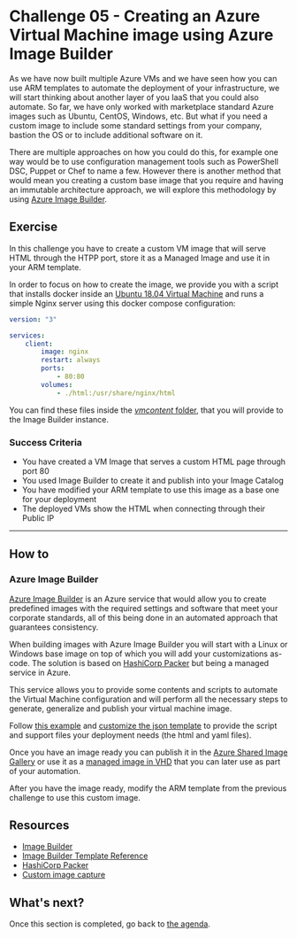 # Challenge 05 - Creating an Azure Virtual Machine image using Azure Image Builder

As we have now built multiple Azure VMs and we have seen how you can use ARM templates to automate the deployment of your infrastructure, we will start thinking about another layer of you IaaS that you could also automate. So far, we have only worked with marketplace standard Azure images such as Ubuntu, CentOS, Windows, etc. But what if you need a custom image to include some standard settings from your company, bastion the OS or to include additional software on it.

There are multiple approaches on how you could do this, for example one way would be to use configuration management tools such as PowerShell DSC, Puppet or Chef to name a few. However there is another method that would mean you creating a custom base image that you require and having an immutable architecture approach, we will explore this methodology by using [Azure Image Builder][image-builder].

## Exercise 

In this challenge you have to create a custom VM image that will serve HTML through the HTPP port, store it as a Managed Image and use it in your ARM template.

In order to focus on how to create the image, we provide you with a script that installs docker inside an [Ubuntu 18.04 Virtual Machine][ubuntu-18] and runs a simple Nginx server using this docker compose configuration:

```yaml
version: "3"

services:
    client:
        image: nginx
        restart: always
        ports:
            - 80:80
        volumes:
            - ./html:/usr/share/nginx/html
```
You can find these files inside the [*vmcontent* folder](./vmcontent), that you will provide to the Image Builder instance.

### Success Criteria

- You have created a VM Image that serves a custom HTML page through port 80
- You used Image Builder to create it and publish into your Image Catalog
- You have modified your ARM template to use this image as a base one for your deployment
- The deployed VMs show the HTML when connecting through their Public IP

---

## How to

### Azure Image Builder

[Azure Image Builder][image-builder] is an Azure service that would allow you to create predefined images with the required settings and software that meet your corporate standards, all of this being done in an automated approach that guarantees consistency.

When building images with Azure Image Builder you will start with a Linux or Windows base image on top of which you will add your customizations as-code. The solution is based on [HashiCorp Packer](https://www.packer.io/) but being a managed service in Azure.

This service allows you to provide some contents and scripts to automate the Virtual Machine configuration and will perform all the necessary steps to generate, generalize and publish your virtual machine image.

Follow [this example][image-builder-tutorial] and [customize the json template][image-builder-customizer] to provide the script and support files your deployment needs (the html and yaml files).

Once you have an image ready you can publish it in the [Azure Shared Image Gallery][shared-image-gallery] or use it as a [managed image in VHD][capture-image] that you can later use as part of your automation.

After you have the image ready, modify the ARM template from the previous challenge to use this custom image.

## Resources

- [Image Builder][image-builder]
- [Image Builder Template Reference][image-builder-customizer]
- [HashiCorp Packer](https://www.packer.io/)
- [Custom image capture][capture-image]


## What's next?

Once this section is completed, go back to [the agenda](../../README.md).

[image-builder]: https://docs.microsoft.com/azure/virtual-machines/image-builder-overview "Image Builder Overview"
[image-builder-tutorial]: https://docs.microsoft.com/en-us/azure/virtual-machines/linux/image-builder "Create a Linux image and distribute it to a Shared Image Gallery by using Azure CLI"
[ubuntu-18]: https://azuremarketplace.microsoft.com/marketplace/apps/canonical.0001-com-ubuntu-server-bionic?tab=Overview "Ubuntu Server 18.04 LTS by Canonical"
[shared-image-gallery]: https://docs.microsoft.com/azure/virtual-machines/shared-image-galleries "Shared Image Galleries overview"
[capture-image]: https://docs.microsoft.com/azure/virtual-machines/linux/capture-image
[image-builder-customizer]: https://docs.microsoft.com/en-us/azure/virtual-machines/linux/image-builder-json#properties-customize
